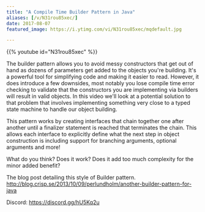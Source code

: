 ```yaml
---
title: "A Compile Time Builder Pattern in Java"
aliases: [/v/N31rou85xec/]
date: 2017-08-07
featured_image: https://i.ytimg.com/vi/N31rou85xec/mqdefault.jpg

---
```


{{% youtube id="N31rou85xec" %}}

The builder pattern allows you to avoid messy constructors that get out of hand as dozens of parameters get added to the objects you're building. It's a powerful tool for simplifying code and making it easier to read. However, it does introduce a few downsides, most notably you lose compile time error checking to validate that the constructors you are implementing via builders will result in valid objects. In this video we'll look at a potential solution to that problem that involves implementing something very close to a typed state machine to handle our object building.

This pattern works by creating interfaces that chain together one after another until a finalizer statement is reached that terminates the chain. This allows each interface to explicitly define what the next step in object construction is including support for branching arguments, optional arguments and more!

What do you think? Does it work? Does it add too much complexity for the minor added benefit?

The blog post detailing this style of Builder pattern. http://blog.crisp.se/2013/10/09/perlundholm/another-builder-pattern-for-java

Discord: https://discord.gg/hU5Kq2u